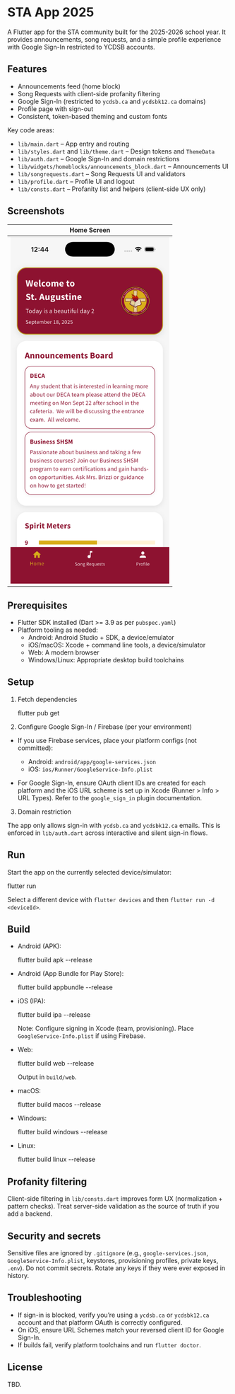 # STA App 2025

A Flutter app for the STA community built for the 2025-2026 school year. It provides announcements, song requests, and a simple profile experience with Google Sign-In restricted to YCDSB accounts.

## Features

- Announcements feed (home block)
- Song Requests with client-side profanity filtering
- Google Sign-In (restricted to `ycdsb.ca` and `ycdsbk12.ca` domains)
- Profile page with sign-out
- Consistent, token-based theming and custom fonts

Key code areas:

- `lib/main.dart` – App entry and routing
- `lib/styles.dart` and `lib/theme.dart` – Design tokens and `ThemeData`
- `lib/auth.dart` – Google Sign-In and domain restrictions
- `lib/widgets/homeblocks/announcements_block.dart` – Announcements UI
- `lib/songrequests.dart` – Song Requests UI and validators
- `lib/profile.dart` – Profile UI and logout
- `lib/consts.dart` – Profanity list and helpers (client-side UX only)

## Screenshots

| Home Screen |
| --- |
| <img src="screens/homescreen.png" alt="Home screen" width="360" /> |

## Prerequisites

- Flutter SDK installed (Dart >= 3.9 as per `pubspec.yaml`)
- Platform tooling as needed:
	- Android: Android Studio + SDK, a device/emulator
	- iOS/macOS: Xcode + command line tools, a device/simulator
	- Web: A modern browser
	- Windows/Linux: Appropriate desktop build toolchains

## Setup

1) Fetch dependencies

	 flutter pub get

2) Configure Google Sign-In / Firebase (per your environment)

- If you use Firebase services, place your platform configs (not committed):
	- Android: `android/app/google-services.json`
	- iOS: `ios/Runner/GoogleService-Info.plist`

- For Google Sign-In, ensure OAuth client IDs are created for each platform and the iOS URL scheme is set up in Xcode (Runner > Info > URL Types). Refer to the `google_sign_in` plugin documentation.

3) Domain restriction

The app only allows sign-in with `ycdsb.ca` and `ycdsbk12.ca` emails. This is enforced in `lib/auth.dart` across interactive and silent sign-in flows.

## Run

Start the app on the currently selected device/simulator:

flutter run

Select a different device with `flutter devices` and then `flutter run -d <deviceId>`.

## Build

- Android (APK):

	flutter build apk --release

- Android (App Bundle for Play Store):

	flutter build appbundle --release

- iOS (IPA):

	flutter build ipa --release

	Note: Configure signing in Xcode (team, provisioning). Place `GoogleService-Info.plist` if using Firebase.

- Web:

	flutter build web --release

	Output in `build/web`.

- macOS:

	flutter build macos --release

- Windows:

	flutter build windows --release

- Linux:

	flutter build linux --release

## Profanity filtering

Client-side filtering in `lib/consts.dart` improves form UX (normalization + pattern checks). Treat server-side validation as the source of truth if you add a backend.

## Security and secrets

Sensitive files are ignored by `.gitignore` (e.g., `google-services.json`, `GoogleService-Info.plist`, keystores, provisioning profiles, private keys, `.env`). Do not commit secrets. Rotate any keys if they were ever exposed in history.

## Troubleshooting

- If sign-in is blocked, verify you’re using a `ycdsb.ca` or `ycdsbk12.ca` account and that platform OAuth is correctly configured.
- On iOS, ensure URL Schemes match your reversed client ID for Google Sign-In.
- If builds fail, verify platform toolchains and run `flutter doctor`.

## License

TBD.

